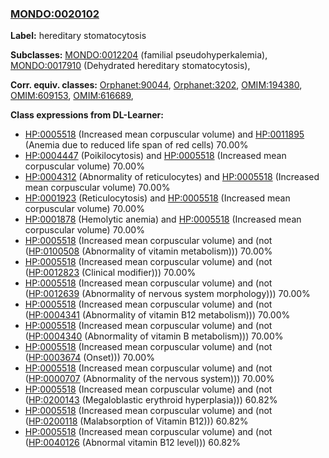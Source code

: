 
### [MONDO:0020102](http://purl.obolibrary.org/obo/MONDO_0020102)
**Label:** hereditary stomatocytosis

**Subclasses:** [MONDO:0012204](http://purl.obolibrary.org/obo/MONDO_0012204) (familial pseudohyperkalemia), [MONDO:0017910](http://purl.obolibrary.org/obo/MONDO_0017910) (Dehydrated hereditary stomatocytosis), 

**Corr. equiv. classes:** [Orphanet:90044](http://www.orpha.net/ORDO/Orphanet_90044), [Orphanet:3202](http://www.orpha.net/ORDO/Orphanet_3202), [OMIM:194380](http://purl.obolibrary.org/obo/OMIM_194380), [OMIM:609153](http://purl.obolibrary.org/obo/OMIM_609153), [OMIM:616689](http://purl.obolibrary.org/obo/OMIM_616689), 

**Class expressions from DL-Learner:**

- [HP:0005518](http://purl.obolibrary.org/obo/HP_0005518) (Increased mean corpuscular volume) and [HP:0011895](http://purl.obolibrary.org/obo/HP_0011895) (Anemia due to reduced life span of red cells) 70.00%
- [HP:0004447](http://purl.obolibrary.org/obo/HP_0004447) (Poikilocytosis) and [HP:0005518](http://purl.obolibrary.org/obo/HP_0005518) (Increased mean corpuscular volume) 70.00%
- [HP:0004312](http://purl.obolibrary.org/obo/HP_0004312) (Abnormality of reticulocytes) and [HP:0005518](http://purl.obolibrary.org/obo/HP_0005518) (Increased mean corpuscular volume) 70.00%
- [HP:0001923](http://purl.obolibrary.org/obo/HP_0001923) (Reticulocytosis) and [HP:0005518](http://purl.obolibrary.org/obo/HP_0005518) (Increased mean corpuscular volume) 70.00%
- [HP:0001878](http://purl.obolibrary.org/obo/HP_0001878) (Hemolytic anemia) and [HP:0005518](http://purl.obolibrary.org/obo/HP_0005518) (Increased mean corpuscular volume) 70.00%
- [HP:0005518](http://purl.obolibrary.org/obo/HP_0005518) (Increased mean corpuscular volume) and (not ([HP:0100508](http://purl.obolibrary.org/obo/HP_0100508) (Abnormality of vitamin metabolism))) 70.00%
- [HP:0005518](http://purl.obolibrary.org/obo/HP_0005518) (Increased mean corpuscular volume) and (not ([HP:0012823](http://purl.obolibrary.org/obo/HP_0012823) (Clinical modifier))) 70.00%
- [HP:0005518](http://purl.obolibrary.org/obo/HP_0005518) (Increased mean corpuscular volume) and (not ([HP:0012639](http://purl.obolibrary.org/obo/HP_0012639) (Abnormality of nervous system morphology))) 70.00%
- [HP:0005518](http://purl.obolibrary.org/obo/HP_0005518) (Increased mean corpuscular volume) and (not ([HP:0004341](http://purl.obolibrary.org/obo/HP_0004341) (Abnormality of vitamin B12 metabolism))) 70.00%
- [HP:0005518](http://purl.obolibrary.org/obo/HP_0005518) (Increased mean corpuscular volume) and (not ([HP:0004340](http://purl.obolibrary.org/obo/HP_0004340) (Abnormality of vitamin B metabolism))) 70.00%
- [HP:0005518](http://purl.obolibrary.org/obo/HP_0005518) (Increased mean corpuscular volume) and (not ([HP:0003674](http://purl.obolibrary.org/obo/HP_0003674) (Onset))) 70.00%
- [HP:0005518](http://purl.obolibrary.org/obo/HP_0005518) (Increased mean corpuscular volume) and (not ([HP:0000707](http://purl.obolibrary.org/obo/HP_0000707) (Abnormality of the nervous system))) 70.00%
- [HP:0005518](http://purl.obolibrary.org/obo/HP_0005518) (Increased mean corpuscular volume) and (not ([HP:0200143](http://purl.obolibrary.org/obo/HP_0200143) (Megaloblastic erythroid hyperplasia))) 60.82%
- [HP:0005518](http://purl.obolibrary.org/obo/HP_0005518) (Increased mean corpuscular volume) and (not ([HP:0200118](http://purl.obolibrary.org/obo/HP_0200118) (Malabsorption of Vitamin B12))) 60.82%
- [HP:0005518](http://purl.obolibrary.org/obo/HP_0005518) (Increased mean corpuscular volume) and (not ([HP:0040126](http://purl.obolibrary.org/obo/HP_0040126) (Abnormal vitamin B12 level))) 60.82%


